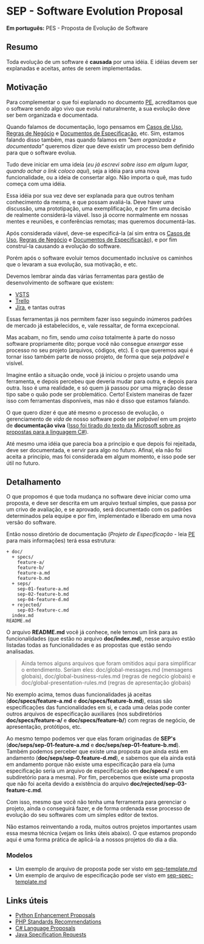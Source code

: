 SEP - Software Evolution Proposal
=================================

**Em português:** PES - Proposta de Evolução de Software

## Resumo

Toda evolução de um software é __causada__ por uma idéia. E idéias devem ser explanadas
e aceitas, antes de serem implementadas.

## Motivação

Para complementar o que foi explanado no documento [PE], acreditamos que o software
sendo algo vivo que evolui naturalmente, a sua evolução deve ser bem organizada e
documentada.

Quando falamos de documentação, logo pensamos em [Casos de Uso][UC], [Regras de Negócio][RN]
e [Documentos de Especificação][SPEC], etc. Sim, estamos falando disso também, mas quando
falamos em _"bem organizada e documentada"_ queremos dizer que deve existir um processo
bem definido para que o software evolua.

Tudo deve iniciar em uma ideia (_eu já escrevi sobre isso em algum lugar, quando achar o link
coloco aqui_), seja a idéia para uma nova funcionalidade, ou a ideia de consertar
algo. Não importa o quê, mas tudo começa com uma idéia.

Essa idéia por sua vez deve ser explanada para que outros tenham conhecimento da
mesma, e que possam avaliá-la. Deve haver uma discussão, uma prototipação, uma exemplificação,
e por fim uma decisão de realmente considerá-la viável. Isso já ocorre normalmente em nossas
mentes e reuniões, e conferências remotas; mas queremos documentá-las.

Após considerada viável, deve-se especificá-la (aí sim entra os [Casos de Uso][UC],
[Regras de Negócio][RN] e [Documentos de Especificação][SPEC]), e por fim construí-la
causando a evolução do software.

Porém após o software evoluir temos documentado inclusive os caminhos que o levaram
a sua evolução, sua motivação, e etc.

Devemos lembrar ainda das várias ferramentas para gestão de desenvolvimento de software que
existem:

* [VSTS]
* [Trello]
* [Jira], e tantas outras

Essas ferramentas já nos permitem fazer isso seguindo inúmeros padrões de mercado já estabelecidos,
e, vale ressaltar, de forma excepcional.

Mas acabam, no fim, sendo _uma coisa_ totalmente à parte do nosso software propriamente dito;
porque você não consegue _enxergar_ esse processo no seu projeto (arquivos, códigos, etc). E o que
queremos aqui é tornar isso também parte de nosso projeto, de forma que seja _palpável_ e visível.

Imagine então a situação onde, você já iniciou o projeto usando uma ferramenta, e depois percebeu
que deveria mudar para outra, e depois para outra. Isso é uma realidade, e só quem já passou
por uma migração desse tipo sabe o quão pode ser problemático. Certo! Existem maneiras de
fazer isso com ferramentas disponíveis, mas não é disso que estamos falando.

O que quero dizer é que até mesmo o processo de evolução, o gerenciamento de _vida_ de nosso
software pode ser _palpável_ em um projeto de **documentação viva** ([Isso foi tirado do texto da
Microsoft sobre as propostas para a linguagem C#][CSharpQuote]).

Até mesmo uma idéia que parecia boa a princípio e que depois foi rejeitada, deve ser documentada,
e servir para algo no futuro. Afinal, ela não foi aceita a princípio, mas foi considerada em
algum momento, e isso pode ser útil no futuro.

## Detalhamento

O que propomos é que toda mudança no software deve iniciar como uma proposta, e deve ser descrita
em um arquivo textual simples, que passa por um crivo de avaliação, e se aprovado, será documentado
com os padrões determinados pela equipe e por fim, implementado e liberado em uma nova versão do
software.

Então nosso diretório de documentação (_Projeto de Especificação_ - leia [PE] para mais informações) terá essa estrutura:

```
+ doc/
  + specs/
    feature-a/
    feature-b/
    feature-a.md
    feature-b.md
  + seps/
    sep-01-feature-a.md
    sep-02-feature-b.md
    sep-04-feature-d.md
  + rejected/
    sep-03-feature-c.md
  index.md
README.md      
```

O arquivo **README.md** você já conhece, nele temos um link para as funcionalidades (que estão no
arquivo **doc/index.md**), nesse arquivo estão listadas todas as funcionalidades e as propostas
que estão sendo analisadas.

> Ainda temos alguns arquivos que foram omitidos aqui para simplificar o entendimento. Seriam eles: doc/global-messages.md (mensagens globais), doc/global-business-rules.md (regras de negócio globais) e doc/global-presentation-rules.md (regras de apresentação globais)

No exemplo acima, temos duas funcionalidades já aceitas (**doc/specs/feature-a.md** e
**doc/specs/feature-b.md**), essas são especificações das funcionalidades em si, e cada uma delas
pode conter outros arquivos de especificação auxiliares (nos subdiretórios **doc/specs/feature-a/**
e **doc/specs/feature-b/**) com regras de negócio, de apresentação, protótipos, etc.

Ao mesmo tempo podemos ver que elas foram originadas de **SEP's** (**doc/seps/sep-01-feature-a.md** e
**doc/seps/sep-01-feature-b.md**). Também podemos perceber que existe uma proposta que ainda está
em andamento (**doc/seps/sep-0.feature-d.md**), e sabemos que ela ainda está em andamento porque não
existe uma especificação para ela (uma especificação seria um arquivo de especificação em
**doc/specs/** e um subdiretório para a mesma). Por fim, percebemos que existe uma proposta que não foi aceita devido a existência do arquivo **doc/rejected/sep-03-feature-c.md**.

Com isso, mesmo que você não tenha uma ferramenta para gerenciar o projeto, ainda o conseguirá fazer, e de forma ordenada esse processo de evolução do seu softwares com um simples editor de textos.

Não estamos reinventando a roda, muitos outros projetos importantes usam essa mesma técnica
(vejam os links úteis abaixo). O que estamos propondo aqui é uma forma prática de aplicá-la a nossos projetos do dia a dia.

### Modelos

* Um exemplo de arquivo de proposta pode ser visto em [sep-template.md][sep-template]
* Um exemplo de arquivo de especificação pode ser visto em [sep-spec-template.md][sep-spec-template]

## Links úteis

* [Python Enhancement Proposals][PEP]
* [PHP Standards Recommendations][PSR]
* [C# Language Proposals][CSLP]
* [Java Specification Requests][JSR]

[PE]: PE.md
[UC]: https://pt.wikipedia.org/wiki/Caso_de_uso
[RN]: https://pt.wikipedia.org/wiki/Regras_de_neg%C3%B3cio
[SPEC]: https://pt.wikipedia.org/wiki/Engenharia_de_requisitos
[VSTS]: https://www.visualstudio.com/pt-br/team-services/
[Trello]: https://trello.com/
[Jira]: https://br.atlassian.com/software/jira
[CSharpQuote]: https://github.com/dotnet/csharplang/tree/master/proposals#c-language-proposals
[PEP]: https://www.python.org/dev/peps/
[PSR]: http://www.php-fig.org/psr/
[CSLP]: https://github.com/dotnet/csharplang/tree/master/proposals
[JSR]: https://www.jcp.org/en/jsr/all
[sep-template]: sep-template.md
[sep-spec-template]: sep-spec-template.md
